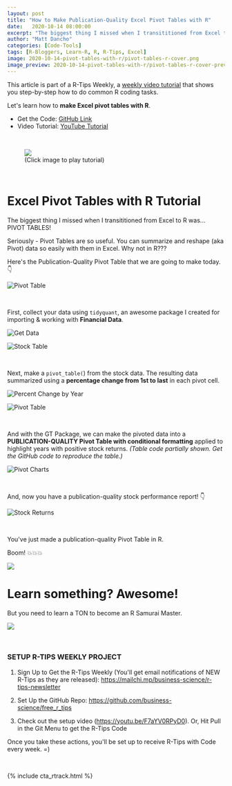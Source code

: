 ```yaml
---
layout: post
title: "How to Make Publication-Quality Excel Pivot Tables with R"
date:   2020-10-14 08:00:00
excerpt: "The biggest thing I missed when I transititioned from Excel to R was PIVOT TABLES! Seriously, Pivot Tables are so useful. You can summarize and reshape (aka Pivot) data so easily with them in Excel. "
author: "Matt Dancho"
categories: [Code-Tools]
tags: [R-Bloggers, Learn-R, R, R-Tips, Excel]
image: 2020-10-14-pivot-tables-with-r/pivot-tables-r-cover.png
image_preview: 2020-10-14-pivot-tables-with-r/pivot-tables-r-cover-preview.jpg
---
```




This article is part of a R-Tips Weekly, a [weekly video tutorial](https://mailchi.mp/business-science/r-tips-newsletter) that shows you step-by-step how to do common R coding tasks.


Let's learn how to **make Excel pivot tables with R**. 

- Get the Code: [GitHub Link](https://github.com/business-science/free_r_tips)
- Video Tutorial: [YouTube Tutorial](https://youtu.be/K5qR-EREf_g)

<br>

<figure class="text-center">
  <a href="https://youtu.be/K5qR-EREf_g"><img src="/assets/2020-10-14-pivot-tables-with-r/video-thumb.jpg" border="0" /></a>
  <figcaption>(Click image to play tutorial)</figcaption>
</figure>

<br>

# Excel Pivot Tables with R Tutorial

The biggest thing I missed when I transititioned from Excel to R was...
PIVOT TABLES! 

Seriously - Pivot Tables are so useful. You can summarize and reshape (aka Pivot) data so easily with them in Excel. Why not in R???

Here's the Publication-Quality Pivot Table that we are going to make today. 👇

![Pivot Table](/assets/2020-10-14-pivot-tables-with-r/publication-quality-pivot-table.jpg)


<br>

First, collect your data using `tidyquant`, an awesome package I created for importing & working with **Financial Data**. 

![Get Data](/assets/2020-10-14-pivot-tables-with-r/get-data.jpg)

![Stock Table](/assets/2020-10-14-pivot-tables-with-r/stock-table.jpg)


<br>

Next, make a `pivot_table(`) from the stock data. The resulting data summarized using a **percentage change from 1st to last** in each pivot cell. 

![Percent Change by Year](/assets/2020-10-14-pivot-tables-with-r/percent-change-by-year.jpg)

![Pivot Table](/assets/2020-10-14-pivot-tables-with-r/pivot-table.jpg)



<br>

And with the GT Package, we can make the pivoted data into a **PUBLICATION-QUALITY Pivot Table with conditional formatting** applied to highlight years with positive stock returns. _(Table code partially shown. Get the GitHub code to reproduce the table.)_

![Pivot Charts](/assets/2020-10-14-pivot-tables-with-r/pivot-charts.jpg)


<br>

And, now you have a publication-quality stock performance report! 👇

![Stock Returns](/assets/2020-10-14-pivot-tables-with-r/stock-returns.jpg)



<br>

You've just made a publication-quality Pivot Table in R. 

Boom! 💥💥💥

![](/assets/2020-10-14-pivot-tables-with-r/boom.gif)



# Learn something?  Awesome!

But you need to learn a TON to become an R Samurai Master.

![](/assets/2020-10-14-pivot-tables-with-r/wizard.gif)



<br>

### SETUP R-TIPS WEEKLY PROJECT

1. Sign Up to Get the R-Tips Weekly (You'll get email notifications of NEW R-Tips as they are released): https://mailchi.mp/business-science/r-tips-newsletter

2. Set Up the GitHub Repo: https://github.com/business-science/free_r_tips

3. Check out the setup video (https://youtu.be/F7aYV0RPyD0). Or, Hit Pull in the Git Menu to get the R-Tips Code

Once you take these actions, you'll be set up to receive R-Tips with Code every week. =)

<br>

{% include cta_rtrack.html %}